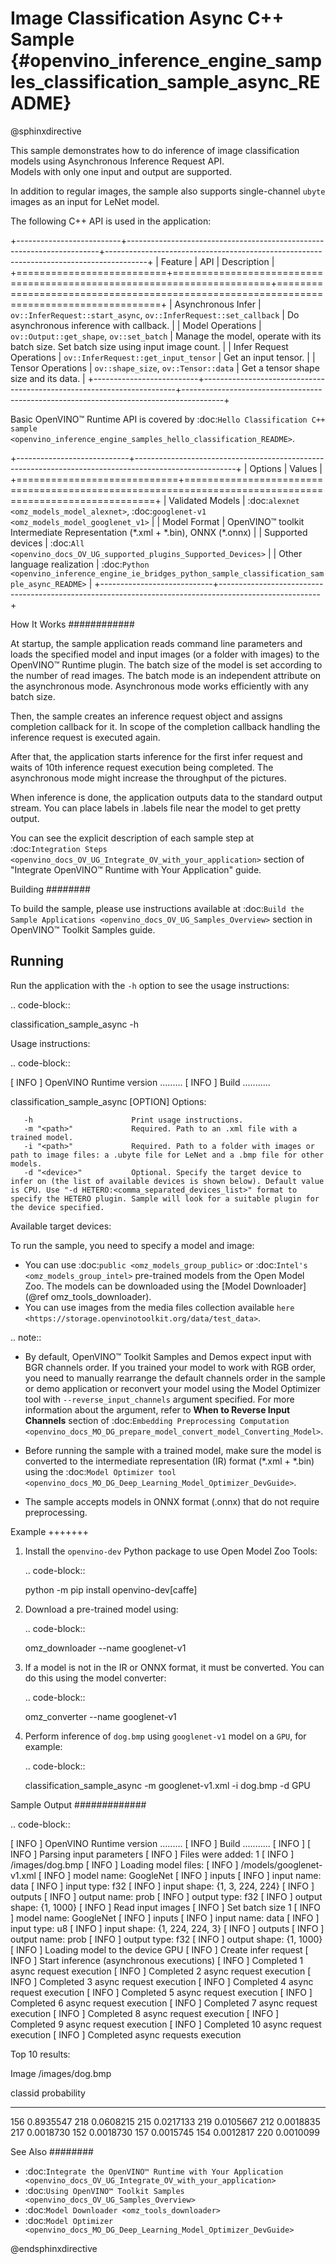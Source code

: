 # Image Classification Async C++ Sample {#openvino_inference_engine_samples_classification_sample_async_README}

@sphinxdirective

This sample demonstrates how to do inference of image classification models using Asynchronous Inference Request API.  
Models with only one input and output are supported.

In addition to regular images, the sample also supports single-channel ``ubyte`` images as an input for LeNet model.

The following C++ API is used in the application:

+--------------------------+-----------------------------------------------------------------------+----------------------------------------------------------------------------------------+
| Feature                  | API                                                                   | Description                                                                            |
+==========================+=======================================================================+========================================================================================+
| Asynchronous Infer       | ``ov::InferRequest::start_async``, ``ov::InferRequest::set_callback`` | Do asynchronous inference with callback.                                               |
| Model Operations         | ``ov::Output::get_shape``, ``ov::set_batch``                          | Manage the model, operate with its batch size. Set batch size using input image count. |
| Infer Request Operations | ``ov::InferRequest::get_input_tensor``                                | Get an input tensor.                                                                   |
| Tensor Operations        | ``ov::shape_size``, ``ov::Tensor::data``                              | Get a tensor shape size and its data.                                                  |
+--------------------------+-----------------------------------------------------------------------+----------------------------------------------------------------------------------------+

Basic OpenVINO™ Runtime API is covered by :doc:`Hello Classification C++ sample <openvino_inference_engine_samples_hello_classification_README>`.

+----------------------------+-------------------------------------------------------------------------------------------------------+
| Options                    | Values                                                                                                |
+============================+=======================================================================================================+
| Validated Models           | :doc:`alexnet <omz_models_model_alexnet>`, :doc:`googlenet-v1 <omz_models_model_googlenet_v1>`        |
| Model Format               | OpenVINO™ toolkit Intermediate Representation (\*.xml + \*.bin), ONNX (\*.onnx)                       |
| Supported devices          | :doc:`All <openvino_docs_OV_UG_supported_plugins_Supported_Devices>`                                  |
| Other language realization | :doc:`Python <openvino_inference_engine_ie_bridges_python_sample_classification_sample_async_README>` |
+----------------------------+-------------------------------------------------------------------------------------------------------+

How It Works
############

At startup, the sample application reads command line parameters and loads the specified model and input images (or a
folder with images) to the OpenVINO™ Runtime plugin. The batch size of the model is set according to the number of read images. The batch mode is an independent attribute on the asynchronous mode. Asynchronous mode works efficiently with any batch size.

Then, the sample creates an inference request object and assigns completion callback for it. In scope of the completion callback handling the inference request is executed again.

After that, the application starts inference for the first infer request and waits of 10th inference request execution being completed. The asynchronous mode might increase the throughput of the pictures.

When inference is done, the application outputs data to the standard output stream. You can place labels in .labels file near the model to get pretty output.

You can see the explicit description of each sample step at :doc:`Integration Steps <openvino_docs_OV_UG_Integrate_OV_with_your_application>` section of "Integrate OpenVINO™ Runtime with Your Application" guide.

Building
########

To build the sample, please use instructions available at :doc:`Build the Sample Applications <openvino_docs_OV_UG_Samples_Overview>` section in OpenVINO™ Toolkit Samples guide.

## Running

Run the application with the ``-h`` option to see the usage instructions:

.. code-block::

   classification_sample_async -h

Usage instructions:

.. code-block::

   [ INFO ] OpenVINO Runtime version ......... <version>
   [ INFO ] Build ........... <build>
   
   classification_sample_async [OPTION]
   Options:
   
       -h                      Print usage instructions.
       -m "<path>"             Required. Path to an .xml file with a trained model.
       -i "<path>"             Required. Path to a folder with images or path to image files: a .ubyte file for LeNet and a .bmp file for other models.
       -d "<device>"           Optional. Specify the target device to infer on (the list of available devices is shown below). Default value is CPU. Use "-d HETERO:<comma_separated_devices_list>" format to specify the HETERO plugin. Sample will look for a suitable plugin for the device specified.
   
   Available target devices: <devices>

To run the sample, you need to specify a model and image:

- You can use :doc:`public <omz_models_group_public>` or :doc:`Intel's <omz_models_group_intel>` pre-trained models from the Open Model Zoo. The models can be downloaded using the [Model Downloader](@ref omz_tools_downloader).
- You can use images from the media files collection available `here <https://storage.openvinotoolkit.org/data/test_data>`.

.. note::
  
   - By default, OpenVINO™ Toolkit Samples and Demos expect input with BGR channels order. If you trained your model to work with RGB order, you need to manually rearrange the default channels order in the sample or demo application or reconvert your model using the Model Optimizer tool with ``--reverse_input_channels`` argument specified. For more information about the argument, refer to **When to Reverse Input Channels** section of :doc:`Embedding Preprocessing Computation <openvino_docs_MO_DG_prepare_model_convert_model_Converting_Model>`.
  
   - Before running the sample with a trained model, make sure the model is converted to the intermediate representation (IR) format (\*.xml + \*.bin) using the :doc:`Model Optimizer tool <openvino_docs_MO_DG_Deep_Learning_Model_Optimizer_DevGuide>`.
  
   - The sample accepts models in ONNX format (.onnx) that do not require preprocessing.

Example
+++++++

1. Install the ``openvino-dev`` Python package to use Open Model Zoo Tools:

   .. code-block::
      
      python -m pip install openvino-dev[caffe]
   

2. Download a pre-trained model using:

   .. code-block::
      
      omz_downloader --name googlenet-v1
   

3. If a model is not in the IR or ONNX format, it must be converted. You can do this using the model converter:

   .. code-block::
      
      omz_converter --name googlenet-v1

4. Perform inference of ``dog.bmp`` using ``googlenet-v1`` model on a ``GPU``, for example:
   
   .. code-block::
       
      classification_sample_async -m googlenet-v1.xml -i dog.bmp -d GPU

Sample Output
#############

.. code-block::
   
   [ INFO ] OpenVINO Runtime version ......... <version>
   [ INFO ] Build ........... <build>
   [ INFO ]
   [ INFO ] Parsing input parameters
   [ INFO ] Files were added: 1
   [ INFO ]     /images/dog.bmp
   [ INFO ] Loading model files:
   [ INFO ] /models/googlenet-v1.xml
   [ INFO ] model name: GoogleNet
   [ INFO ]     inputs
   [ INFO ]         input name: data
   [ INFO ]         input type: f32
   [ INFO ]         input shape: {1, 3, 224, 224}
   [ INFO ]     outputs
   [ INFO ]         output name: prob
   [ INFO ]         output type: f32
   [ INFO ]         output shape: {1, 1000}
   [ INFO ] Read input images
   [ INFO ] Set batch size 1
   [ INFO ] model name: GoogleNet
   [ INFO ]     inputs
   [ INFO ]         input name: data
   [ INFO ]         input type: u8
   [ INFO ]         input shape: {1, 224, 224, 3}
   [ INFO ]     outputs
   [ INFO ]         output name: prob
   [ INFO ]         output type: f32
   [ INFO ]         output shape: {1, 1000}
   [ INFO ] Loading model to the device GPU
   [ INFO ] Create infer request
   [ INFO ] Start inference (asynchronous executions)
   [ INFO ] Completed 1 async request execution
   [ INFO ] Completed 2 async request execution
   [ INFO ] Completed 3 async request execution
   [ INFO ] Completed 4 async request execution
   [ INFO ] Completed 5 async request execution
   [ INFO ] Completed 6 async request execution
   [ INFO ] Completed 7 async request execution
   [ INFO ] Completed 8 async request execution
   [ INFO ] Completed 9 async request execution
   [ INFO ] Completed 10 async request execution
   [ INFO ] Completed async requests execution
   
   Top 10 results:
   
   Image /images/dog.bmp
   
   classid probability
   ------- -----------
   156     0.8935547
   218     0.0608215
   215     0.0217133
   219     0.0105667
   212     0.0018835
   217     0.0018730
   152     0.0018730
   157     0.0015745
   154     0.0012817
   220     0.0010099

See Also
########

- :doc:`Integrate the OpenVINO™ Runtime with Your Application <openvino_docs_OV_UG_Integrate_OV_with_your_application>`
- :doc:`Using OpenVINO™ Toolkit Samples <openvino_docs_OV_UG_Samples_Overview>`
- :doc:`Model Downloader <omz_tools_downloader>`
- :doc:`Model Optimizer <openvino_docs_MO_DG_Deep_Learning_Model_Optimizer_DevGuide>`

@endsphinxdirective

